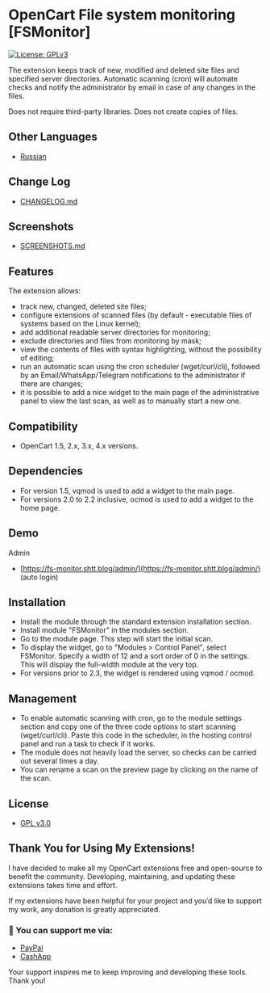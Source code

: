 # OpenCart File system monitoring \[FSMonitor\]
[![License: GPLv3](https://img.shields.io/badge/license-GPL%20V3-green?style=plastic)](LICENSE)

The extension keeps track of new, modified and deleted site files and specified server directories. Automatic scanning (cron) will automate checks and notify the administrator by email in case of any changes in the files.

Does not require third-party libraries. Does not create copies of files.

## Other Languages

* [Russian](README_RU.md)

## Change Log

* [CHANGELOG.md](docs/CHANGELOG.md)

## Screenshots

* [SCREENSHOTS.md](docs/SCREENSHOTS.md)

## Features

The extension allows:

* track new, changed, deleted site files;
* configure extensions of scanned files (by default - executable files of systems based on the Linux kernel);
* add additional readable server directories for monitoring;
* exclude directories and files from monitoring by mask;
* view the contents of files with syntax highlighting, without the possibility of editing;
* run an automatic scan using the cron scheduler (wget/curl/cli), followed by an Email/WhatsApp/Telegram notifications to the administrator if there are changes;
* it is possible to add a nice widget to the main page of the administrative panel to view the last scan, as well as to manually start a new one.

## Compatibility

* OpenCart 1.5, 2.x, 3.x, 4.x versions.

## Dependencies

* For version 1.5, vqmod is used to add a widget to the main page.
* For versions 2.0 to 2.2 inclusive, ocmod is used to add a widget to the home page.

## Demo

Admin

* [https://fs-monitor.shtt.blog/admin/](https://fs-monitor.shtt.blog/admin/) (auto login)

## Installation

* Install the module through the standard extension installation section.
* Install module "FSMonitor" in the modules section. 
* Go to the module page. This step will start the initial scan.
* To display the widget, go to "Modules > Control Panel", select FSMonitor. Specify a width of 12 and a sort order of 0 in the settings. This will display the full-width module at the very top.
* For versions prior to 2.3, the widget is rendered using vqmod / ocmod.

## Management

* To enable automatic scanning with cron, go to the module settings section and copy one of the three code options to start scanning (wget/curl/cli). Paste this code in the scheduler, in the hosting control panel and run a task to check if it works.
* The module does not heavily load the server, so checks can be carried out several times a day.
* You can rename a scan on the preview page by clicking on the name of the scan.

## License

* [GPL v3.0](LICENSE.MD)

## Thank You for Using My Extensions!

I have decided to make all my OpenCart extensions free and open-source to benefit the community. Developing, maintaining, and updating these extensions takes time and effort.

If my extensions have been helpful for your project and you’d like to support my work, any donation is greatly appreciated.

### 💙 You can support me via:

* [PayPal](https://paypal.me/TalgatShashakhmetov?country.x=US&locale.x=en_US)
* [CashApp](https://cash.app/$TalgatShashakhmetov)

Your support inspires me to keep improving and developing these tools. Thank you!
